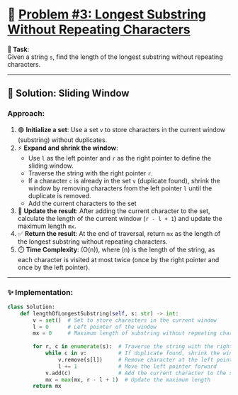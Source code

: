 # 📝 [Problem #3: Longest Substring Without Repeating Characters](https://leetcode.com/problems/longest-substring-without-repeating-characters/description/)  

**🎯 Task**:  
Given a string `s`, find the length of the longest substring without repeating characters.  

---

## 🌟 Solution: Sliding Window  

### Approach:  
1. 🟢 **Initialize a set**: Use a set `v` to store characters in the current window (substring) without duplicates.  
2. ⚡ **Expand and shrink the window**:  
   - Use `l` as the left pointer and `r` as the right pointer to define the sliding window.  
   - Traverse the string with the right pointer `r`.  
   - If a character `c` is already in the set `v` (duplicate found), shrink the window by removing characters from the left pointer `l` until the duplicate is removed.  
   - Add the current characters to the set
3. 🎯 **Update the result**: After adding the current character to the set, calculate the length of the current window (`r - l + 1`) and update the maximum length `mx`.  
4. ✅ **Return the result**: At the end of traversal, return `mx` as the length of the longest substring without repeating characters.  
5. ⏱️ **Time Complexity**: \(O(n)\), where \(n\) is the length of the string, as each character is visited at most twice (once by the right pointer and once by the left pointer).  

---

### ✨ Implementation:  

```python
class Solution:
    def lengthOfLongestSubstring(self, s: str) -> int:
        v = set()  # Set to store characters in the current window
        l = 0      # Left pointer of the window
        mx = 0     # Maximum length of substring without repeating characters
        
        for r, c in enumerate(s):  # Traverse the string with the right pointer
            while c in v:          # If duplicate found, shrink the window
                v.remove(s[l])     # Remove character at the left pointer
                l += 1             # Move the left pointer forward
            v.add(c)               # Add the current character to the set
            mx = max(mx, r - l + 1)  # Update the maximum length
        return mx

